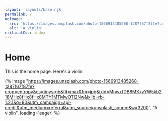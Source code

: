```yaml
---
layout: 'layouts/base.njk'
permalink: /
ogImage:
  src: 'https://images.unsplash.com/photo-1566913485268-1287f67f87fe?crop=entropy&cs=tinysrgb&fit=max&fm=jpg&ixid=MnwxfDB8MXxyYW5kb218MHx8fHx8fHx8MTY1MTMwOTI2Nw&ixlib=rb-1.2.1&q=80&utm_campaign=api-credit&utm_medium=referral&utm_source=unsplash_source&w=3200'
  alt: 'A violin'
criticalCss: index
---
```


# Home

This is the home page. Here's a violin:

{% image "https://images.unsplash.com/photo-1566913485268-1287f67f87fe?crop=entropy&cs=tinysrgb&fit=max&fm=jpg&ixid=MnwxfDB8MXxyYW5kb218MHx8fHx8fHx8MTY1MTMwOTI2Nw&ixlib=rb-1.2.1&q=80&utm_campaign=api-credit&utm_medium=referral&utm_source=unsplash_source&w=3200", "A violin", loading='eager' %}
